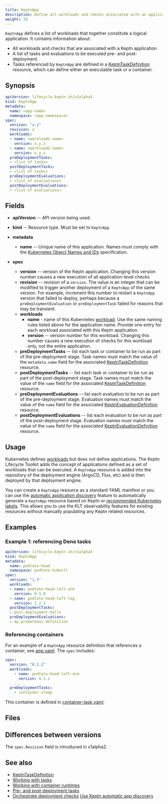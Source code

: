 ```yaml
---
title: KeptnApp
description: Define all workloads and checks associated with an application
weight: 10
---
```


`KeptnApp` defines a list of workloads
that together constitute a logical application.
It contains information about:

- All workloads and checks
  that are associated with a Keptn application
- A list of tasks and evaluations to be executed
  pre- and post-deployment.
- Tasks referenced by `KeptnApp` are defined in a
  [KeptnTaskDefinition](taskdefinition.md) resource,
  which can define either an executable task or a container.

## Synopsis

```yaml
apiVersion: lifecycle.keptn.sh/v1alpha3
kind: KeptnApp
metadata:
  name: <app-name>
  namespace: <app-namespace>
spec:
  version: "x.y"
  revision: x
  workloads:
  - name: <workload1-name>
    version: x.y.z
  - name: <workload2-name>
    version: x.y.z
  preDeploymentTasks:
  - <list of tasks>
  postDeploymentTasks:
  - <list of tasks>
  preDeploymentEvaluations:
  - <list of evaluations>
  postDeploymentEvaluations:
  - <list of evaluations>
```

## Fields

- **apiVersion** -- API version being used.
- **kind** -- Resource type.
   Must be set to `KeptnApp`

- **metadata**
  - **name** -- Unique name of this application.
    Names must comply with the
    [Kubernetes Object Names and IDs](https://kubernetes.io/docs/concepts/overview/working-with-objects/names/#dns-subdomain-names)
    specification.

- **spec**
  - **version** -- version of the Keptn application.
    Changing this version number causes a new execution
    of all application-level checks
  - **revision** -- revision of a `version`.
    The value is an integer that can be modified
    to trigger another deployment of a `KeptnApp` of the same version.
    For example, increment this number to restart a `KeptnApp` version
    that failed to deploy, perhaps because a
    `preDeploymentEvaluation` or `preDeploymentTask` failed
    for reasons that may be transient.
  - **workloads**
    - **name** - name of this Kubernetes
      [workload](https://kubernetes.io/docs/concepts/workloads/).
      Use the same naming rules listed above for the application name.
      Provide one entry for each workload
      associated with this Keptn application.
    - **version** -- version number for this workload.
      Changing this number causes a new execution
      of checks for this workload only,
      not the entire application.
  - **preDeploymentTasks** -- list each task or container
    to be run as part of the pre-deployment stage.
    Task names must match the value of the `metadata.name` field
    for the associated [KeptnTaskDefinition](taskdefinition.md) resource.
  - **postDeploymentTasks** -- list each task or container
    to be run as part of the post-deployment stage.
    Task names must match the value of the `name` field
    for the associated [KeptnTaskDefinition](taskdefinition.md) resource.
  - **preDeploymentEvaluations** -- list each evaluation to be run
    as part of the pre-deployment stage.
    Evaluation names must match the value of the `name` field
    for the associated [KeptnEvaluationDefinition](evaluationdefinition.md)
    resource.
  - **postDeploymentEvaluations** -- list each evaluation to be run
    as part of the post-deployment stage.
    Evaluation names must match the value of the `name` field
    for the associated [KeptnEvaluationDefinition](evaluationdefinition.md)
    resource.

## Usage

Kubernetes defines
[workloads](https://kubernetes.io/docs/concepts/workloads/)
but does not define applications.
The Keptn Lifecycle Toolkit adds the concept of applications
defined as a set of workloads that can be executed.
A `KeptnApp` resource is added
into the repository of the deployment engine
(ArgoCD, Flux, etc)
and is then deployed by that deployment engine.

You can create a `KeptnApp` resource as a standard YAML manifest
or you can use the
[automatic application discovery](../implementing/integrate/#use-keptn-automatic-app-discovery)
feature to automatically generate a `KeptnApp` resource
based on Keptn or [recommended Kubernetes labels](https://kubernetes.io/docs/concepts/overview/working-with-objects/common-labels/).
This allows you to use the KLT observability features for existing resources
without manually populating any Keptn related resources.

## Examples

### Example 1: referencing Deno tasks

```yaml
apiVersion: lifecycle.keptn.sh/v1alpha3
kind: KeptnApp
metadata:
  name: podtato-head
  namespace: podtato-kubectl
spec:
  version: "1.3"
  workloads:
  - name: podtato-head-left-arm
    version: 0.1.0
  - name: podtato-head-left-leg
    version: 1.2.3
  postDeploymentTasks:
  - post-deployment-hello
  preDeploymentEvaluations:
  - my-prometheus-definition
```

### Referencing containers

For an example of a `KeptnApp` resource definition
that references a container, see
[app.yaml](https://github.com/keptn/lifecycle-toolkit/blob/main/examples/sample-app/version-3/app.yaml).
The `spec` includes:

```yaml
spec:
  version: "0.1.2"
  workloads:
    - name: podtato-head-left-arm
      version: 0.1.1
    ...
  preDeploymentTasks:
    - container-sleep
```

This container is defined in
[container-task.yaml](https://github.com/keptn/lifecycle-toolkit/blob/main/examples/sample-app/base/container-task.yaml).

## Files

## Differences between versions

The `spec.Revision` field is introduced in v1alpha2.

## See also

- [KeptnTaskDefinition](taskdefinition.md)
- [Working with tasks](../implementing/tasks)
- [Working with container runtimes](../implementing/container.md)
- [Pre- and post-deployment tasks](../implementing/integrate/#pre--and-post-deployment-checks)
- [Orchestrate deployment checks](../getting-started/orchestrate)
[Use Keptn automatic app discovery](../implementing/integrate/#use-keptn-automatic-app-discovery)
